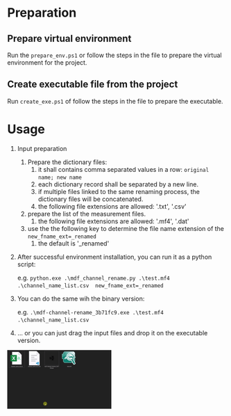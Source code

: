 # Preparation
## Prepare virtual environment

Run the ```prepare_env.ps1``` or follow the steps in the file to prepare the virtual environment for the project.

## Create executable file from the project

Run ```create_exe.ps1``` of follow the steps in the file to prepare the executable.

# Usage

1. Input preparation
	1. Prepare the dictionary files:
		1. it shall contains comma separated values in a row: ```original name; new name```
		1. each dictionary record shall be separated by a new line.
		1. if multiple files linked to the same renaming process, the dictionary files will be concatenated.
		1. the following file extensions are allowed: '.txt', '.csv'
	1. prepare the list of the measurement files.
		1. the following file extensions are allowed: '.mf4', '.dat'
	1. use the the following key to determine the file name extension of the ```new_fname_ext=_renamed```
		1. the default is '_renamed'

1. After successful environment installation, you can run it as a python script:
	
	e.g. ```python.exe .\mdf_channel_rename.py .\test.mf4 .\channel_name_list.csv  new_fname_ext=_renamed```

2. You can do the same wih the binary version:
	
	e.g. ```.\mdf-channel-rename_3b71fc9.exe .\test.mf4 .\channel_name_list.csv```

3. ... or you can just drag the input files and drop it on the executable version.

![usage-example-gif](./use-eg-drag-and-drop_240x135.gif)